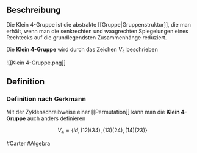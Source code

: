 ## Beschreibung
Die Klein 4-Gruppe ist die abstrakte [[Gruppe|Gruppenstruktur]], die man erhält, wenn man die senkrechten und waagrechten Spiegelungen eines Rechtecks auf die grundlegendsten Zusammenhänge reduziert.

Die **Klein 4-Gruppe** wird durch das Zeichen $V_4$ beschrieben

![[Klein 4-Gruppe.png]]

## Definition
### Definition nach Gerkmann
Mit der Zyklenschreibweise einer [[Permutation]] kann man die **Klein 4-Gruppe** auch anders definieren

$$V_4 = \{id, (12)(34), (13)(24), (14)(23)\}$$

#Carter #Algebra 